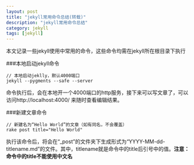 ```yaml
---
layout: post
title: "jekyll常用命令总结(转载)"
description: "jekyll常用命令总结"
category: jekyll
tags: [jekyll]
---
```



本文记录一些jekyll使用中常用的命令，这些命令均需在jekyll所在根目录下执行

###本地启动jekyll命令


	// 本地启动jeklly，默认4000端口
	jekyll --pygments --safe --server

命令执行后，会在本地开一个4000端口的http服务，接下来可以写文章了，可以访问http://localhost:4000/ 来随时查看编辑结果。

	
###新建文章命令

	// 新建名为“Hello World”的文章（如有同名，不会覆盖）
	rake post title="Hello World"

执行该命令后，将会在“_post”的文件夹下生成形式为“YYYY-MM-dd-titlename.md”的文件。其中，titlename就是命令中的title后引号中的值。**注意：命令中的title不能使用中文名**

